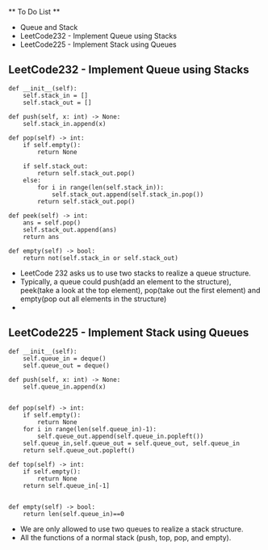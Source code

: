 ** To Do List **
- Queue and Stack
- LeetCode232 - Implement Queue using Stacks
- LeetCode225 - Implement Stack using Queues



## LeetCode232 - Implement Queue using Stacks

    def __init__(self):
        self.stack_in = []
        self.stack_out = []

    def push(self, x: int) -> None:
        self.stack_in.append(x)

    def pop(self) -> int:
        if self.empty():
            return None
        
        if self.stack_out:
            return self.stack_out.pop()
        else:
            for i in range(len(self.stack_in)):
                self.stack_out.append(self.stack_in.pop())
            return self.stack_out.pop() 

    def peek(self) -> int:
        ans = self.pop()
        self.stack_out.append(ans)
        return ans

    def empty(self) -> bool:
        return not(self.stack_in or self.stack_out)

- LeetCode 232 asks us to use two stacks to realize a queue structure.
- Typically, a queue could push(add an element to the structure), peek(take a look at the top element), pop(take out the first element) and empty(pop out all elements in the structure)
- 


## LeetCode225 - Implement Stack using Queues
    def __init__(self):
        self.queue_in = deque()
        self.queue_out = deque()

    def push(self, x: int) -> None:
        self.queue_in.append(x)


    def pop(self) -> int:
        if self.empty():
            return None
        for i in range(len(self.queue_in)-1):
            self.queue_out.append(self.queue_in.popleft())
        self.queue_in,self.queue_out = self.queue_out, self.queue_in
        return self.queue_out.popleft()

    def top(self) -> int:
        if self.empty():
            return None
        return self.queue_in[-1]


    def empty(self) -> bool:
        return len(self.queue_in)==0

- We are only allowed to use two queues to realize a stack structure.
- All the functions of a normal stack (push, top, pop, and empty).

